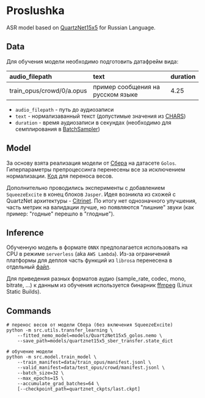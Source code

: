 # Proslushka

ASR model based on [QuartzNet15x5](https://arxiv.org/pdf/1910.10261) for Russian Language.

## Data
Для обучения модели необходимо подготовить датафрейм вида:

| audio_filepath            | text                               | duration  |
|:--------------------------|:-----------------------------------|:----------|
| train_opus/crowd/0/a.opus | пример сообщения на русском языке  | 4.25      |

- `audio_filepath` - путь до аудиозаписи
- `text` - нормализаванный текст (допустимые значения из [CHARS](src/features/dataset.py))
- `duration` - время аудиозаписи в секундах (необходимо для семплирования в [BatchSampler](src/features/dataset.py))

## Model
За основу взята реализация модели от [Сбера](https://github.com/salute-developers/golos/tree/master)
на датасете `Golos`. Гиперпараметры препроцессинга перенесены все за исключением нормализации.
[Код](src/utils/transfer_learning.py) для переноса весов.

Дополнительно проводились эксперименты с добавлением `SqueezeExcite` в конец блоков `Jasper`.
Идея возникла из схожей с QuartzNet архитектуры - [Citrinet](https://arxiv.org/pdf/2104.01721).
По итогу нет однозначного улучшения, часть метрик на валидации лучше, но появляются "лишние"
звуки (как пример: "годные" перешло в "глодные").

## Inference
Обученную модель в формате `ONNX` предполагается использовать на CPU в режиме `serverless`
(aka `AWS Lambda`). Из-за ограничений платформы для деплоя часть функций из `librosa` перенесена
в отдельный [файл](src/app/librosa.py).

Для приведения разных форматов аудио (sample_rate, codec, mono, bitrate, ...) к данным 
из обучения используется бинарник [ffmpeg](https://ffmpeg.org/download.html) (Linux Static Builds).


## Commands

```shell
# перенос весов от модели Сбера (без включения SqueezeExcite)
python -m src.utils.transfer_learning \
    --fitted_nemo_model=models/QuartzNet15x5_golos.nemo \
    --save_path=models/quartznet15x5_sber_transfer.state_dict

# обучение модели
python -m src.model.train_model \
    --train_manifest=data/train_opus/manifest.jsonl \
    --valid_manifest=data/test_opus/crowd/manifest.jsonl \
    --batch_size=32 \
    --max_epochs=15 \
    --accumulate_grad_batches=64 \
    [--checkpoint_path=quartznet_ckpts/last.ckpt]
```
